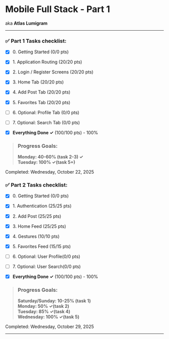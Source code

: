 # Mobile Full Stack - Part 1
aka **Atlas Lumigram**

----

### ✅ Part 1 Tasks checklist:
- [X] ​0. Getting Started (0/0 pts)
- [X] ​1. Application Routing (20/20 pts)
- [X] ​2. Login / Register Screens (20/20 pts)
- [X] ​3. Home Tab (20/20 pts)
- [X] ​4. Add Post Tab (20/20 pts)
- [X] ​5. Favorites Tab (20/20 pts)


- [ ] ​6. Optional: Profile Tab (0/0 pts)
- [ ] ​7. Optional: Search Tab (0/0 pts)


- [X] **Everything Done ✓** (100/100 pts) - 100%

>### Progress Goals:
><strong>Monday: 40-60% (task 2-3) ✓</strong>  
<strong>Tuesday: 100% ✓(task 5+)</strong> 

Completed: Wednesday, October 22, 2025


### ✅ Part 2 Tasks checklist:
- [X] ​0. Getting Started (0/0 pts)
- [X] ​1. Authentication (25/25 pts)
- [X] ​2. Add Post (25/25 pts)
- [X] ​3. Home Feed (25/25 pts)
- [X] ​4. Gestures (10/10 pts)
- [X] ​5. Favorites Feed (15/15 pts)


- [ ] ​6. Optional: User Profile(0/0 pts)
- [ ] ​7. Optional: User Search(0/0 pts)


- [X] **Everything Done ✓** (100/100 pts) - 100%

>### Progress Goals:
><strong>Saturday/Sunday: 10-25% (task 1)</strong>  
<strong>Monday: 50% ✓(task 2)</strong>  
<strong>Tuesday: 85% ✓(task 4)</strong>  
<strong>Wednesday: 100% ✓(task 5)</strong>

Completed: Wednesday, October 29, 2025

---
